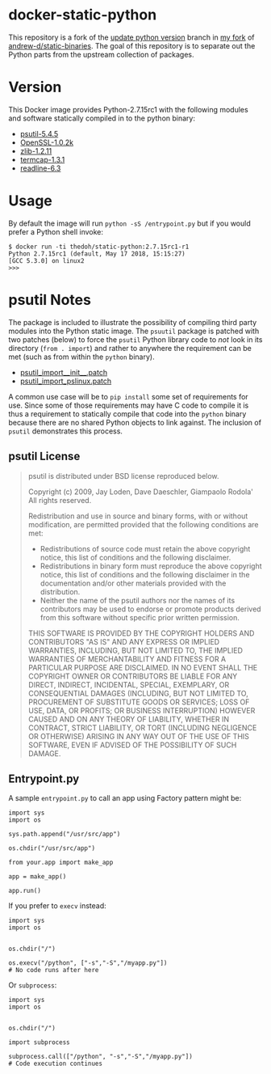 # docker-static-python

This repository is a fork of the [update python version](https://github.com/lisa/static-binaries/tree/update-python-version) branch in [my fork](https://github.com/lisa/static-binaries) of [andrew-d/static-binaries](https://github.com/andrew-d/static-binaries). The goal of this repository is to separate out the Python parts from the upstream collection of packages.

# Version

This Docker image provides Python-2.7.15rc1 with the following modules and software statically compiled in to the python binary:

* [psutil-5.4.5](https://pypi.org/project/psutil/)
* [OpenSSL-1.0.2k](https://www.openssl.org)
* [zlib-1.2.11](https://zlib.net/)
* [termcap-1.3.1](https://www.gnu.org/software/termutils/manual/termcap-1.3/termcap.html)
* [readline-6.3](https://tiswww.case.edu/php/chet/readline/rltop.html)

# Usage

By default the image will run `python -sS /entrypoint.py` but if you would prefer a Python shell invoke:

    $ docker run -ti thedoh/static-python:2.7.15rc1-r1
    Python 2.7.15rc1 (default, May 17 2018, 15:15:27)
    [GCC 5.3.0] on linux2
    >>> 



# psutil Notes

The package is included to illustrate the possibility of compiling third party modules into the Python static image. The `psuutil` package is patched with two patches (below) to force the `psutil` Python library code to _not_ look in its directory (`from . import`) and rather to anywhere the requirement can be met (such as from within the `python` binary).
* [psutil_import__init__.patch](psutil_import__init__.patch)
* [psutil_import_pslinux.patch](psutil_import_pslinux.patch)

A common use case will be to `pip install` some set of requirements for use. Since some of those requirements may have C code to compile it is thus a requirement to statically compile that code into the `python` binary because there are no shared Python objects to link against. The inclusion of `psutil` demonstrates this process.


## psutil License

> psutil is distributed under BSD license reproduced below.
> 
> Copyright (c) 2009, Jay Loden, Dave Daeschler, Giampaolo Rodola'
> All rights reserved.
> 
> Redistribution and use in source and binary forms, with or without modification,
> are permitted provided that the following conditions are met:
> 
>  * Redistributions of source code must retain the above copyright notice, this
>    list of conditions and the following disclaimer.
>  * Redistributions in binary form must reproduce the above copyright notice,
>    this list of conditions and the following disclaimer in the documentation
>    and/or other materials provided with the distribution.
>  * Neither the name of the psutil authors nor the names of its contributors
>    may be used to endorse or promote products derived from this software without
>    specific prior written permission.
> 
> THIS SOFTWARE IS PROVIDED BY THE COPYRIGHT HOLDERS AND CONTRIBUTORS "AS IS" AND
> ANY EXPRESS OR IMPLIED WARRANTIES, INCLUDING, BUT NOT LIMITED TO, THE IMPLIED
> WARRANTIES OF MERCHANTABILITY AND FITNESS FOR A PARTICULAR PURPOSE ARE
> DISCLAIMED. IN NO EVENT SHALL THE COPYRIGHT OWNER OR CONTRIBUTORS BE LIABLE FOR
> ANY DIRECT, INDIRECT, INCIDENTAL, SPECIAL, EXEMPLARY, OR CONSEQUENTIAL DAMAGES
> (INCLUDING, BUT NOT LIMITED TO, PROCUREMENT OF SUBSTITUTE GOODS OR SERVICES;
> LOSS OF USE, DATA, OR PROFITS; OR BUSINESS INTERRUPTION) HOWEVER CAUSED AND ON
> ANY THEORY OF LIABILITY, WHETHER IN CONTRACT, STRICT LIABILITY, OR TORT
> (INCLUDING NEGLIGENCE OR OTHERWISE) ARISING IN ANY WAY OUT OF THE USE OF THIS
> SOFTWARE, EVEN IF ADVISED OF THE POSSIBILITY OF SUCH DAMAGE.

## Entrypoint.py

A sample `entrypoint.py` to call an app using Factory pattern might be:

    import sys
    import os

    sys.path.append("/usr/src/app")

    os.chdir("/usr/src/app")

    from your.app import make_app

    app = make_app()

    app.run()

If you prefer to `execv` instead:

    import sys
    import os


    os.chdir("/")

    os.execv("/python", ["-s","-S","/myapp.py"])
    # No code runs after here


Or `subprocess`:

    import sys
    import os


    os.chdir("/")

    import subprocess

    subprocess.call(["/python", "-s","-S","/myapp.py"])
    # Code execution continues
